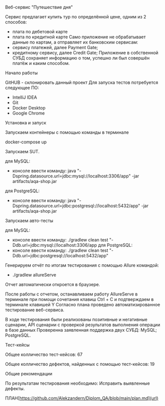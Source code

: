  Веб-сервис "Путешествие дня"

Сервис предлагает купить тур по определённой цене, одним из 2 способов:

 - плата по дебетовой карте
 - плата по кредитной карте Само приложение не обрабатывает данные по картам, а отправляет их банковским сервисам:
 - сервису платежей, далее Payment Gate;
 - кредитному сервису, далее Credit Gate;
Приложение в собственной СУБД сохраняет информацию о том, успешно ли был совершён платёж и каким способом.

 Начало работы

GitHUB - склонировать данный проект Для запуска тестов потребуется следующее ПО:

 - IntelliJ IDEA
 - Git
 - Docker Desktop
 - Google Chrome

 Установка и запуск

Запускаем контейнеры с помощью команды в терминале

docker-compose up

Запускаем SUT.

для MySQL:
 - консоле ввести команду: java "-Dspring.datasource.url=jdbc:mysql://localhost:3306/app" -jar artifacts/aqa-shop.jar

для PostgreSQL:
 - консоле ввести команду: java "-Dspring.datasource.url=jdbc:postgresql://localhost:5432/app" -jar artifacts/aqa-shop.jar

Запускаем авто-тесты

для MySQL:
 - консоле ввести команду: ./gradlew clean test "-Ddb.url=jdbc:mysql://localhost:3306/app
для PostgreSQL:
 - консоле ввести команду: ./gradlew clean test "-Ddb.url=jdbc:postgresql://localhost:5432/app"

Генерируем отчёт по итогам тестирования с помощью Allure командой:

 - ./gradlew allureServe

Отчет автоматически откроется в браузере.

После работы с отчетом, останавливаем работу АllureServe в терминале при помощи сочетания клавиш Ctrl + C и подтверждаем в терминале клавишей Y
Согласно плана проведено автоматизированное тестирование веб-сервиса.

В ходе тестирования были реализованы позитивные и негативные сценарии, API сценарии с проверкой результатов выполнения операции в базе данных
Проверенна заявленная поддержка двух СУБД:
 MySQL;
 PostgreSQL.

Тест-кейсы

Общее колличество тест-кейсов:
 67

Общее колличество дефектов, найденных с помощью тест-кейсов:
 19

Общие рекомендации

По результатам тестирования необходимо:
 Исправить выявленные дефекты.

ПЛАН[https://github.com/Alekzandern/Diplom_QA/blob/main/plan.md](url)
 
